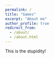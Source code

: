 ```yaml
---
permalink: /
title: "Games"
excerpt: "About me"
author_profile: true
redirect_from: 
  - /about/
  - /about.html
---
```


This is the stupidity!


